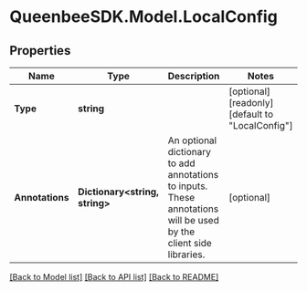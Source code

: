 
# QueenbeeSDK.Model.LocalConfig

## Properties

Name | Type | Description | Notes
------------ | ------------- | ------------- | -------------
**Type** | **string** |  | [optional] [readonly] [default to "LocalConfig"]
**Annotations** | **Dictionary&lt;string, string&gt;** | An optional dictionary to add annotations to inputs. These annotations will be used by the client side libraries. | [optional] 

[[Back to Model list]](../README.md#documentation-for-models)
[[Back to API list]](../README.md#documentation-for-api-endpoints)
[[Back to README]](../README.md)

